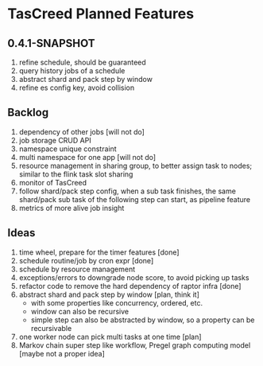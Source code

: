 # TasCreed Planned Features

## 0.4.1-SNAPSHOT
1. refine schedule, should be guaranteed
2. query history jobs of a schedule
3. abstract shard and pack step by window
4. refine es config key, avoid collision

## Backlog
1. dependency of other jobs [will not do]
2. job storage CRUD API
3. namespace unique constraint
4. multi namespace for one app [will not do]
5. resource management in sharing group, to better assign task to nodes; similar to the flink task slot sharing
6. monitor of TasCreed
7. follow shard/pack step config, when a sub task finishes, the same shard/pack sub task of the following step can start, as pipeline feature
8. metrics of more alive job insight
## Ideas
1. time wheel, prepare for the timer features [done]
2. schedule routine/job by cron expr [done]
3. schedule by resource management
4. exceptions/errors to downgrade node score, to avoid picking up tasks
5. refactor code to remove the hard dependency of raptor infra [done]
6. abstract shard and pack step by window [plan, think it]
	- with some properties like concurrency, ordered, etc.
	- window can also be recursive
	- simple step can also be abstracted by window, so a property can be recursivable
7. one worker node can pick multi tasks at one time [plan]
8. Markov chain super step like workflow, Pregel graph computing model [maybe not a proper idea]


